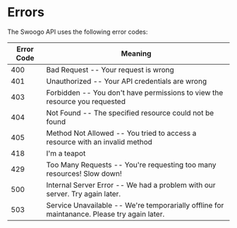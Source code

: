 # Errors

The Swoogo API uses the following error codes:


Error Code | Meaning
---------- | -------
400 | Bad Request -- Your request is wrong
401 | Unauthorized -- Your API credentials are wrong
403 | Forbidden -- You don't have permissions to view the resource you requested
404 | Not Found -- The specified resource could not be found
405 | Method Not Allowed -- You tried to access a resource with an invalid method
418 | I'm a teapot
429 | Too Many Requests -- You're requesting too many resources! Slow down!
500 | Internal Server Error -- We had a problem with our server. Try again later.
503 | Service Unavailable -- We're temporarially offline for maintanance. Please try again later.
